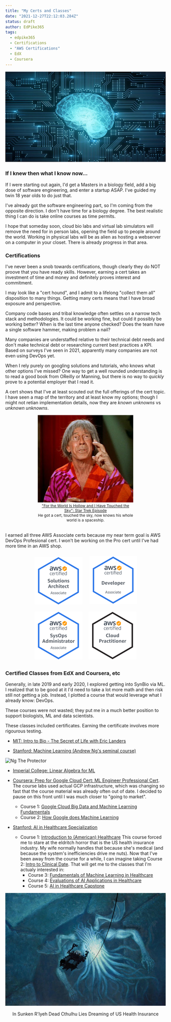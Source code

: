 ```yaml
---
title: "My Certs and Classes"
date: "2021-12-27T22:12:03.284Z"
status: draft
author: EdPike365
tags:
  - edpike365
  - Certifications
  - "AWS Certifications"
  - EdX
  - Coursera
---
```


![Galaxy Brain](ai2.webp)

### If I knew then what I know now...

If I were starting out again, I'd get a Masters in a biology field, add a big dose of software engineering, and enter a startup ASAP. I've guided my twin 18 year olds to do just that.

I've already got the software engineering part, so I'm coming from the opposite direction. I don't have time for a biology degree. The best realistic thing I can do is take online courses as time permits.

I hope that someday soon, cloud bio labs and virtual lab simulators will remove the need for in person labs, opening the field up to people around the world. Working in physical labs will be as alien as hosting a webserver on a computer in your closet. There is already progress in that area.

### Certifications <a name="certs"></a>

I've never been a snob towards certifications, though clearly they do NOT proove that you have ready skills. However, earning a cert takes an investment of time and money and definitely proves interest and commitment.

I may look like a "cert hound", and I admit to a lifelong "collect them all" disposition to many things. Getting many certs means that I have broad exposure and perspective.

Company code bases and tribal knowledge often settles on a narrow tech stack and methodologies. It could be working fine, but could it possibly be working better? When is the last time anyone checked? Does the team have a single software hammer, making problem a nail?

Many companies are understaffed relative to their technical debt needs and don't make technical debt or researching current best practices a KPI. Based on surveys I've seen in 2021, apparently many companies are not even using DevOps yet.

When I rely purely on googling solutions and tutorials, who knows what other options I've missed? One way to get a well rounded understanding is to read a good book from OReilly or Manning, but there is no way to _quickly_ prove to a potential employer that I read it.

A cert shows that I've at least scouted out the full offerings of the cert topic. I have seen a map of the territory and at least know my options; though I might not retian implementation details, now they are _known unknowns_ vs _unknown unknowns_.

<section style="display:flex; justify-content: center; align-content:center;">
<div style="width:300px; text-align: center;">
  <a href="https://www.youtube.com/watch?v=JEB7O1K1ZXI">
    <img alt="Man got certs, touched sky, now knows his whole world is a spaceship."  src="./Fabrini_old_man.jpg" >
    <span style="display:block; font-size:.75rem;">"For the World Is Hollow and I Have Touched the Sky": Star Trek Episode</span>
  </a>
  <span style="display:block; font-size:.75rem;">He got a cert, touched the sky, now knows his whole world is a spaceship.</span>
</div>
</section>
</br>

I earned all three AWS Associate certs because my near term goal is AWS DevOps Profesional cert. I won't be working on the Pro cert until I've had more time in an AWS shop.

<!--- Why this HTML code block?
1. gatsby markdown remark grabs the img tag and mangles it, makes it full page, so I am having to hide it inside a section and div.
2. gatsby markdown remark also grabs tables and mangles them, so I am using sections and divs to control image size
3. These badges are transparent png's, but gatsby sharper is creating blurring rasters as part of its resize. I need to find a fix for that.
-->
<section style="display:flex; flex-wrap: wrap; justify-content: center; align-content:center; background-color: var(--color-background-default);">
  <div style="height: 150px; width:150px; margin: 12px; background-color: var(--color-background-default);">
    <a href="https://www.credly.com/badges/da583886-8eed-4cdf-a781-edba4df1441f/public_url">
    <img src="aws-certified-solutions-architect-associate.png" >
    </a>
  </div>
  <div style="height: 150px; width:150px; margin: 10px;">
    <a href="https://www.credly.com/badges/df083b22-7afd-477a-ba2a-e9f4147f6036/public_url">
    <img src="aws-certified-developer-associate.png" >
    </a>
  </div>
  <div style="height: 150px; width:150px; margin: 10px;">
    <a href="https://www.credly.com/badges/31296217-f775-4fe5-8b93-91e470c11794/public_url">
    <img src="aws-certified-sysops-administrator-associate.png">
    </a>
  </div>
  <div style="height: 150px; width:150px; margin:10px;">
    <a href="https://www.credly.com/badges/03dab080-d984-4ac6-ba78-81040e94204c/public_url">
      <img src="aws-certified-cloud-practitioner.png">
    </a>
  </div>
</section>

### Certified Classes from EdX and Coursera, etc <a name="classes"></a>

Generally, in late 2019 and early 2020, I explored getting into SynBio via ML. I realized that to be good at it I'd need to take a lot more math and then risk still not getting a job. Instead, I plotted a course that would leverage what I already know: DevOps.

These courses were not wasted; they put me in a much better position to support biologists, ML and data scientists.

These classes included certificates. Earning the certificate involves more rigourous testing.

- [MIT: Intro to Bio - The Secret of Life with Eric Landers](https://www.edx.org/course/introduction-to-biology-the-secret-of-life-3)

- [Stanford: Machine Learning (Andrew Ng's seminal course)](https://www.coursera.org/learn/machine-learning)

![Ng The Protector](/protector_ng.jpeg)

- [Imperial College: Linear Algebra for ML](https://www.coursera.org/learn/linear-algebra-machine-learning?specialization=mathematics-machine-learning)

- [Coursera: Prep for Google Cloud Cert: ML Engineer Professional Cert](https://www.coursera.org/professional-certificates/preparing-for-google-cloud-machine-learning-engineer-professional-certificate). The course labs used actual GCP infrastructure, which was changing so fast that the course material was already often out of date. I decided to pause on this front until I was much closer to "going to market".

  - Course 1: [Google Cloud Big Data and Machine Learning Fundamentals](https://www.coursera.org/learn/gcp-big-data-ml-fundamentals?specialization=preparing-for-google-cloud-machine-learning-engineer-professional-certificate)
  - Course 2: [How Google does Machine Learning](https://www.coursera.org/learn/google-machine-learning?specialization=preparing-for-google-cloud-machine-learning-engineer-professional-certificate)

- [Stanford: AI in Healthcare Specialization](https://www.coursera.org/specializations/ai-healthcare#about)
  - Course 1: [Introduction to (American) Healthcare](https://www.coursera.org/learn/intro-to-healthcare?specialization=ai-healthcare) This course forced me to stare at the eldritch horror that is the US health insurance industry. My wife normally handles that because she's medical (and because the system's inefficiencies drive me nuts). Now that I've been away from the course for a while, I can imagine taking Course 2: [Intro to Clinical Date](https://www.coursera.org/learn/introduction-clinical-data?specialization=ai-healthcare). That will get me to the classes that I'm actualy interested in:
    - Course 3: [Fundamentals of Machine Learning in Healthcare](https://www.coursera.org/learn/fundamental-machine-learning-healthcare?specialization=ai-healthcare)
    - Course 4: [Evaluations of AI Applications in Healthcare](https://www.coursera.org/learn/evaluations-ai-applications-healthcare?specialization=ai-healthcare)
    - Course 5: [AI in Healthcare Capstone](https://www.coursera.org/learn/ai-in-healthcare-capstone?specialization=ai-healthcare)

![Dead Chthulhu Lies Dreaming](cthulhu-lies-dreaming.jpg)

<div style="text-align: center;">In Sunken R'lyeh Dead Cthulhu Lies Dreaming of US Health Insurance</div>

<br/>
<br/>
<br/>
<br/>
<br/>
